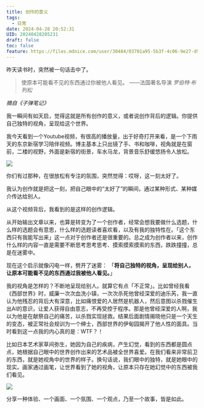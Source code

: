 ```yaml
---
title: 创作的意义
tags:
  - 日常
date: 2024-04-28 20:52:31
UID: 20240428205231
draft: false
toc: false
feature: https://files.mdnice.com/user/30484/03701a95-5b3f-4c06-9e27-d98039a4985c.jpg
---
```

昨天读书时，突然被一句话击中了。

> 使原本可能看不见的东西通过你被他人看见。
> ——法国著名导演 *罗伯特·布列松*

*摘自《子弹笔记》*

我一瞬间有如天启，觉得这就是所有创作的意义，或者说创作背后的逻辑。你提供自己独特的视角，呈现给这个世界。

我今天看到一个Youtube视频，有很高的播放量，出于好奇打开来看，是一个下雨天的东京新宿学习陪伴视频。博主基本上只出镜了手、书和咖啡，视角就是在窗前，二楼的视野，外面是新宿的街景，车水马龙，背景音乐舒缓悠扬令人放松。

![](https://files.mdnice.com/user/30484/a93c3a58-d3de-4eb4-827c-80812afa86b1.jpg)

你们有过那种，在很放松有专注的氛围，突然觉得：哎呀，这一刻太好了。

我认为创作就是把这一刻，把自己眼中的“太好了”的瞬间，通过某种形式、某种媒介传达给别人。
<!--more-->

从这个视频背后，我看到的是这样的创作逻辑。

从开始输出文章以来，也算是转变为了一个创作者，经常会想我要做什么选题，什么样的选题会有意思，什么样的选题读者喜欢看，以及有我的独特性在。「这个东西只有我能写出来」这一点对于创作者还是很重要的。总之成为创作者以来，创作什么样的内容一直是需要不断思考思考思考、摸索摸索摸索的东西，跌跌撞撞，总是在迷雾中。

现在这个启示就像闪电一样，劈开了迷雾：
「**将自己独特的视角，呈现给别人，让原本可能看不见的东西通过我被他人看见。**」

我的视角是怎样的？不断地呈现给别人。就算它有点「不正常」。比如曾经我看《西部世界》时，威廉一次次血洗小镇，一次次杀死他曾经深爱的迪乐芮，我一直认为他残忍的背后大有深意，比如痛恨爱的人居然是机器人，然后意图以杀戮催生出AI的意识，让爱人获得自由意志，不再受控于程序。那是他曾经深爱的人啊，我以为他是在献祭自己的痛苦，以杀戮实现拯救。结果后面剧情揭晓他只是一个天生的变态，被正常社会规训为一个绅士，西部世界的伊甸园揭开了他人性的面具。当时看到这一点我的内心真的是：WTF？！

比如日本艺术家草间弥生，她因为自己的疾病，产生幻觉，看到的东西都是圆点点，她根据自己眼中的世界创作出来的艺术品被全世界喜爱。在我们看来非常前卫的东西，就是她视角中的世界的样子。换句话说，我们眼中的独特，就是她眼中的现实。画家通过画笔，让世界看到了她的视角，让原本只存在她幻觉中的东西被我们看见。

![](https://gimg2.baidu.com/image_search/src=http%3A%2F%2Fss2.meipian.me%2Fusers%2F57523204%2F7305b353a5bc6848482b94408a1dfd6e.jpg%3Fmeipian-raw%2Fbucket%2Fivwen%2Fkey%2FdXNlcnMvNTc1MjMyMDQvNzMwNWIzNTNhNWJjNjg0ODQ4MmI5NDQwOGExZGZkNmUuanBn%2Fsign%2F1bebadc51f06828f6f44d466efb6af9f.jpg&refer=http%3A%2F%2Fss2.meipian.me&app=2002&size=f9999,10000&q=a80&n=0&g=0n&fmt=auto?sec=1716902621&t=a69599eae8f33eb4e4b6502415f21eef)

分享一种体验、一个画面、一个氛围、一个观点，乃至一个故事，皆是如此。